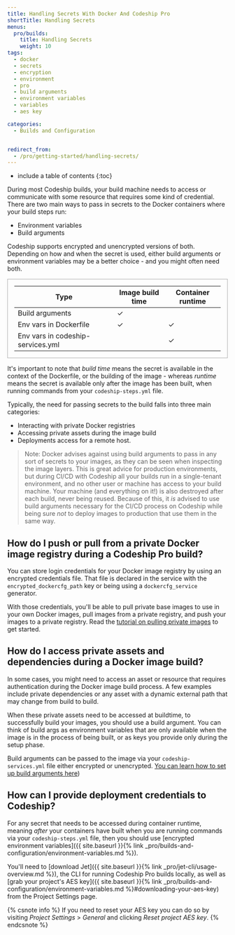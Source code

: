 ```yaml
---
title: Handling Secrets With Docker And Codeship Pro
shortTitle: Handling Secrets
menus:
  pro/builds:
    title: Handling Secrets
    weight: 10
tags:
  - docker
  - secrets
  - encryption
  - environment
  - pro
  - build arguments
  - environment variables
  - variables
  - aes key

categories:
  - Builds and Configuration


redirect_from:
  - /pro/getting-started/handling-secrets/
---
```


* include a table of contents
{:toc}

During most Codeship builds, your build machine needs to access or communicate with some resource that requires some kind of credential. There are two main ways to pass in secrets to the Docker containers where your build steps run:

- Environment variables
- Build arguments

Codeship supports encrypted and unencrypted versions of both. Depending on how and when the secret is used, either build arguments or environment variables may be a better choice - and you might often need both.


<table style="border: 1px solid #adadad; padding: 15px; margin: 15px 0 15px;">
  <colgroup>
    <col width="300px">
    <col width="150px">
    <col width="150px">
  </colgroup>
  <thead>
    <tr>
      <th>Type</th>
      <th>Image build time</th>
      <th>Container runtime</th>
    </tr>
  </thead>
  <tbody>
    <tr>
      <td>Build arguments</td>
      <td>✓</td>
      <td></td>
    </tr>
    <tr>
      <td>Env vars in Dockerfile</td>
      <td>✓</td>
      <td>✓</td>
    </tr>
    <tr>
      <td>Env vars in codeship-services.yml</td>
      <td></td>
      <td>✓</td>
    </tr>
  </tbody>
</table>

It's important to note that *build time* means the secret is available in the context of the Dockerfile, or the building of the image - whereas *runtime* means the secret is available only after the image has been built, when running commands from your `codeship-steps.yml` file.

Typically, the need for passing secrets to the build falls into three main categories:

- Interacting with private Docker registries
- Accessing private assets during the image build
- Deployments access for a remote host.

> Note: Docker advises against using build arguments to pass in any sort of secrets to your images, as they can be seen when inspecting the image layers. This is great advice for production environments, but during CI/CD with Codeship all your builds run in a single-tenant environment, and no other user or machine has access to your build machine. Your machine (and everything on it!) is also destroyed after each build, never being reused. Because of this, it *is* advised to use build arguments necessary for the CI/CD process on Codeship while being sure *not* to deploy images to production that use them in the same way.

## How do I push or pull from a private Docker image registry during a Codeship Pro build?

You can store login credentials for your Docker image registry by using an encrypted credentials file. That file is declared in the service with the `encrypted_dockercfg_path` key or being using a `dockercfg_service` generator.

With those credentials, you'll be able to pull private base images to use in your own Docker images, pull images from a private registry, and push your images to a private registry. Read the [tutorial on pulling private images](https://documentation.codeship.com/pro/getting-started/docker-pull/) to get started.

## How do I access private assets and dependencies during a Docker image build?

In some cases, you might need to access an asset or resource that requires authentication during the Docker image build process. A few examples include private dependencies or any asset with a dynamic external path that may change from build to build.

When these private assets need to be accessed at buildtime, to successfully build your images, you should use a build argument. You can think of build args as environment variables that are only available when the image is in the process of being built, or as keys you provide only during the setup phase.

Build arguments can be passed to the image via your `codeship-services.yml` file either encrypted or unencrypted. [You can learn how to set up build arguments here](https://docs.docker.com/engine/reference/builder/#/arg))

## How can I provide deployment credentials to Codeship?
For any secret that needs to be accessed during container runtime, meaning _after_ your containers have built when you are running commands via your `codeship-steps.yml` file, then you should use [encrypted environment variables]({{ site.baseurl }}{% link _pro/builds-and-configuration/environment-variables.md %}).

You'll need to [download Jet]({{ site.baseurl }}{% link _pro/jet-cli/usage-overview.md %}), the CLI for running Codeship Pro builds locally, as well as [grab your project's AES key]({{ site.baseurl }}{% link _pro/builds-and-configuration/environment-variables.md %}#downloading-your-aes-key) from the Project Settings page.

{% csnote info %}
If you need to reset your AES key you can do so by visiting _Project Settings_ > _General_ and clicking _Reset project AES key_.
{% endcsnote %}

